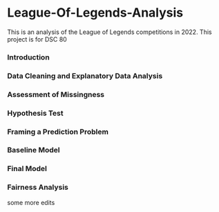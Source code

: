 # League-Of-Legends-Analysis
This is an analysis of the League of Legends competitions in 2022. This project is for DSC 80

### Introduction 

### Data Cleaning and Explanatory Data Analysis

### Assessment of Missingness

### Hypothesis Test 

### Framing a Prediction Problem

### Baseline Model

### Final Model 

### Fairness Analysis
some more edits
